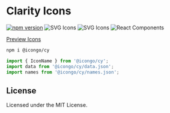 Clarity Icons
===

[![npm version](https://img.shields.io/npm/v/@icongo/cy.svg)](https://www.npmjs.com/package/@icongo/cy)
![SVG Icons](https://shields.io/badge/SVG-icons-green?logo=svg&style=flat)
![SVG Icons](https://shields.io/badge/TypeScript-Support-green?logo=TypeScript&style=flat)
![React Components](https://shields.io/badge/React-components-green?logo=react&style=flat)

[Preview Icons](http://icongo.github.io/#/icons/cy)

```bash
npm i @icongo/cy
```

```jsx
import { IconName } from '@icongo/cy';
import data from '@icongo/cy/data.json';
import names from '@icongo/cy/names.json';
```

## License

Licensed under the MIT License.